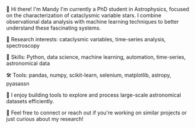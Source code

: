 👋 Hi there! I'm Mandy
I'm currently a PhD student in Astrophysics, focused on the characterization of cataclysmic variable stars. 
I combine observational data analysis with machine learning techniques to better understand these fascinating systems.

🔭 Research interests: cataclysmic variables, time-series analysis, spectroscopy

🧠 Skills: Python, data science, machine learning, automation, time-series, astronomical data

🛠️ Tools: pandas, numpy, scikit-learn, selenium, matplotlib, astropy, pyasassn

🌌 I enjoy building tools to explore and process large-scale astronomical datasets efficiently.

💬 Feel free to connect or reach out if you're working on similar projects or just curious about my research!

<!---
astromandy/astromandy is a ✨ special ✨ repository because its `README.md` (this file) appears on your GitHub profile.
You can click the Preview link to take a look at your changes.
--->

